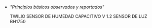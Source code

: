 * *"Principios básicos observados y reportados"*

  TWILIO
  SENSOR DE HUMEDAD  CAPACITIVO V 1.2
  SENSOR DE LUZ BH1750
